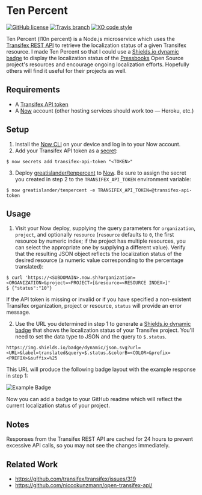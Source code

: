 # Ten Percent

[![GitHub license](https://img.shields.io/github/license/greatislander/tenpercent.svg)](https://github.com/greatislander/tenpercent/blob/master/LICENSE.md) [![Travis branch](https://img.shields.io/travis/greatislander/tenpercent/dev.svg)](https://travis-ci.org/greatislander/tenpercent/) [![XO code style](https://img.shields.io/badge/code_style-XO-5ed9c7.svg)](https://github.com/xojs/xo)

Ten Percent (l10n percent) is a Node.js microservice which uses the [Transifex REST API](https://docs.transifex.com/api/introduction) to retrieve the localization status of a given Transifex resource. I made Ten Percent so that I could use a [Shields.io dynamic badge](http://shields.io/#dynamic-badge) to display the localization status of the [Pressbooks](https://github.com/pressbooks/pressbooks) Open Source project's resources and encourage ongoing localization efforts. Hopefully others will find it useful for their projects as well.

## Requirements

- A [Transifex API token](https://www.transifex.com/user/settings/api/)
- A [Now](https://zeit.co/now) account (other hosting services should work too — Heroku, etc.)


## Setup

1. Install the [Now CLI](https://zeit.co/download#now-cli) on your device and log in to your Now account.
2. Add your Transifex API token as a [secret](https://zeit.co/docs/getting-started/secrets):

```
$ now secrets add transifex-api-token "<TOKEN>"
```
3. Deploy [greatislander/tenpercent](https://github.com/greatislander/tenpercent/) to [Now](https://zeit.co/docs/features/repositories). Be sure to assign the secret you created in step 2 to the `TRANSIFEX_API_TOKEN` environment variable:

```
$ now greatislander/tenpercent -e TRANSIFEX_API_TOKEN=@transifex-api-token
```

## Usage

1. Visit your Now deploy, supplying the query parameters for `organization`, `project`, and optionally `resource` (`resource` defaults to `0`, the first resource by numeric index; if the project has multiple resources, you can select the appropriate one by supplying a different value). Verify that the resulting JSON object reflects the localization status of the desired resource (a numeric value corresponding to the percentage translated):

```
$ curl 'https://<SUBDOMAIN>.now.sh?organization=<ORGANIZATION>&project=<PROJECT>[&resource=<RESOURCE INDEX>]'
$ {"status":"10"}
```

If the API token is missing or invalid or if you have specified a non-existent Transifex organization, project or resource, `status` will provide an error message.

2. Use the URL you determined in step 1 to generate a [Shields.io dynamic badge](http://shields.io/#dynamic-badge) that shows the localization status of your Transifex project. You'll need to set the data type to JSON and the query to `$.status`.

```
https://img.shields.io/badge/dynamic/json.svg?url=<URL>&label=translated&query=$.status.&colorB=<COLOR>&prefix=<PREFIX>&suffix=%25
```

This URL will produce the following badge layout with the example response in step 1:

![Example Badge](https://img.shields.io/badge/translated-10%25-red.svg)

Now you can add a badge to your GitHub readme which will reflect the current localization status of your project.

## Notes

Responses from the Transifex REST API are cached for 24 hours to prevent excessive API calls, so you may not see the changes immediately.

## Related Work

- https://github.com/transifex/transifex/issues/319
- https://github.com/niccokunzmann/open-transifex-api/
